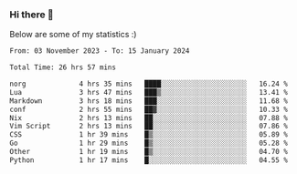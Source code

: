 ### Hi there 👋
Below are some of my statistics :)

<!--START_SECTION:waka-->

```txt
From: 03 November 2023 - To: 15 January 2024

Total Time: 26 hrs 57 mins

norg             4 hrs 35 mins   ████░░░░░░░░░░░░░░░░░░░░░   16.24 %
Lua              3 hrs 47 mins   ███▒░░░░░░░░░░░░░░░░░░░░░   13.41 %
Markdown         3 hrs 18 mins   ███░░░░░░░░░░░░░░░░░░░░░░   11.68 %
conf             2 hrs 55 mins   ██▓░░░░░░░░░░░░░░░░░░░░░░   10.33 %
Nix              2 hrs 13 mins   ██░░░░░░░░░░░░░░░░░░░░░░░   07.88 %
Vim Script       2 hrs 13 mins   ██░░░░░░░░░░░░░░░░░░░░░░░   07.86 %
CSS              1 hr 39 mins    █▒░░░░░░░░░░░░░░░░░░░░░░░   05.89 %
Go               1 hr 29 mins    █▒░░░░░░░░░░░░░░░░░░░░░░░   05.28 %
Other            1 hr 19 mins    █▒░░░░░░░░░░░░░░░░░░░░░░░   04.70 %
Python           1 hr 17 mins    █░░░░░░░░░░░░░░░░░░░░░░░░   04.55 %
```

<!--END_SECTION:waka-->

<!--
**KlapenHz/KlapenHz** is a ✨ _special_ ✨ repository because its `README.md` (this file) appears on your GitHub profile.

Here are some ideas to get you started:

- 🔭 I’m currently working on ...
- 🌱 I’m currently learning ...
- 👯 I’m looking to collaborate on ...
- 🤔 I’m looking for help with ...
- 💬 Ask me about ...
- 📫 How to reach me: ...
- 😄 Pronouns: ...
- ⚡ Fun fact: ...
-->
